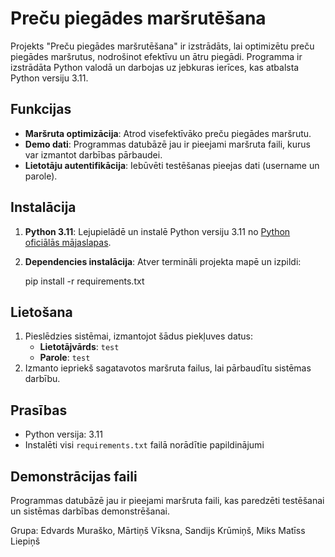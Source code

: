 # Preču piegādes maršrutēšana

Projekts "Preču piegādes maršrutēšana" ir izstrādāts, lai optimizētu preču piegādes maršrutus, nodrošinot efektīvu un ātru piegādi. Programma ir izstrādāta Python valodā un darbojas uz jebkuras ierīces, kas atbalsta Python versiju 3.11.

## Funkcijas

- **Maršruta optimizācija**: Atrod visefektīvāko preču piegādes maršrutu.
- **Demo dati**: Programmas datubāzē jau ir pieejami maršruta faili, kurus var izmantot darbības pārbaudei.
- **Lietotāju autentifikācija**: Iebūvēti testēšanas pieejas dati (username un parole).

## Instalācija

1. **Python 3.11**: Lejupielādē un instalē Python versiju 3.11 no [Python oficiālās mājaslapas](https://www.python.org/downloads/).
2. **Dependencies instalācija**: Atver termināli projekta mapē un izpildi:
   
   pip install -r requirements.txt

## Lietošana


1. Pieslēdzies sistēmai, izmantojot šādus piekļuves datus:
   - **Lietotājvārds**: `test`
   - **Parole**: `test`
2. Izmanto iepriekš sagatavotos maršruta failus, lai pārbaudītu sistēmas darbību.

## Prasības

- Python versija: 3.11
- Instalēti visi `requirements.txt` failā norādītie papildinājumi

## Demonstrācijas faili

Programmas datubāzē jau ir pieejami maršruta faili, kas paredzēti testēšanai un sistēmas darbības demonstrēšanai.

Grupa: Edvards Muraško, Mārtiņš Vīksna, Sandijs Krūmiņš, Miks Matīss Liepiņš

